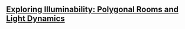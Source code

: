 ## [Exploring Illuminability: Polygonal Rooms and Light Dynamics](https://b1805.github.io/Exploring-Illuminability-Polygonal-Rooms-and-Light-Dynamics/)
